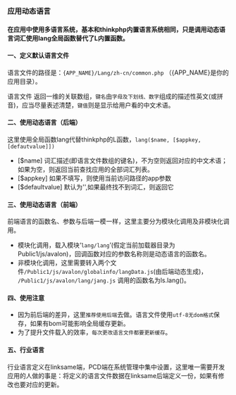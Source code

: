 ### 应用动态语言
#### 在应用中使用多语言系统，基本和thinkphp内置语言系统相同，只是调用动态语言词汇使用lang全局函数替代了L内置函数。

#### 一、定义默认语言文件
语言文件的路径是：`{APP_NAME}/Lang/zh-cn/common.php` （{APP_NAME}是你的应用目录）。

语言文件 返回一维的关联数组，`键名`由`字母及下划线、数字`组成的描述性英文(或拼音)，应当尽量表述清楚，`键值`则是显示给用户看的中文术语。

#### 二、使用动态语言（后端）
这里使用全局函数lang代替thinkphp的L函数，`lang($name, [$appkey, [defautvalue]])`

* [$name] 词汇描述(即语言文件数组的键名)，不为空则返回对应的中文术语；如果为空，则返回当前查找应用的全部词汇列表。 
* [$appkey] 如果不填写，则使用当前访问路径的app参数
* [$defaultvalue] 默认为'',如果最终找不到词汇，则返回它

#### 三、使用动态语言（前端）
前端语言的函数名、参数与后端一模一样，这里主要分为模块化调用及非模块化调用。
* 模块化调用，载入模块‘`lang/lang`’(假定当前加载器目录为Public1/js/avalon)，回调函数对应的参数名称则是动态语言的函数名。
* 非模块化调用，这里需要转入两个文件`/Public1/js/avalon/globalinfo/langData.js`(由后端动态生成)， `/Public1/js/avalon/lang/jang.js`
调用的函数名为ls.lang()。

#### 四、使用注意
* 因为前后端的差异，这里`推荐使用后端`去做。语言文件使用`utf-8无dom格式`保存，如果有bom可能影响全局缓存更新。
* 为了提升文件载入的效率，`每次更改语言文件都要更新缓存`。

#### 五、行业语言
行业语言定义在linksame端，PCD端在系统管理中集中设置，这里唯一需要开发应用的人做的事是：将定义的语言文件数据在linksame后端定义一份，如果有修改也要对应的更新。